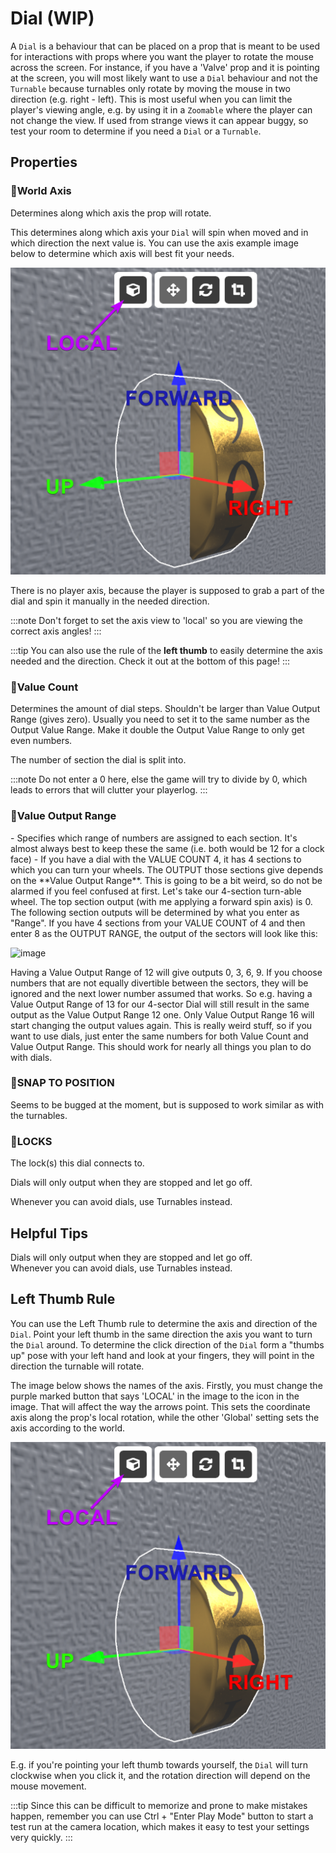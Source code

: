 # Dial (WIP)
A `Dial` is a behaviour that can be placed on a prop that is meant to be used for interactions with props where you want the player to rotate the mouse across the screen. For instance, if you have a 'Valve' prop and it is pointing at the screen, you will most likely want to use a `Dial` behaviour and not the `Turnable` because turnables only rotate by moving the mouse in two direction (e.g. right - left). This is most useful when you can limit the player's viewing angle, e.g. by using it in a `Zoomable` where the player can not change the view. If used from strange views it can appear buggy, so test your room to determine if you need a `Dial` or a `Turnable`.

## Properties

### :small_orange_diamond:World Axis
<div className="highlight-div">
Determines along which axis the prop will rotate.
</div>

This determines along which axis your `Dial` will spin when moved and in which direction the next value is. You can use the axis example image below to determine which axis will best fit your needs.

![Axis](./img/turnable/turnable_axis.png)

There is no player axis, because the player is supposed to grab a part of the dial and spin it manually in the needed direction. 

:::note
Don't forget to set the axis view to 'local' so you are viewing the correct axis angles!
:::

:::tip
You can also use the rule of the __left thumb__ to easily determine the axis needed and the direction. Check it out at the bottom of this page!
:::

### :small_orange_diamond:Value Count
<div className="highlight-div">
Determines the amount of dial steps. Shouldn't be larger than Value Output Range (gives zero).
Usually you need to set it to the same number as the Output Value Range. Make it double the Output Value Range to only get even numbers.
</div>

The number of section the dial is split into. 

:::note
Do not enter a 0 here, else the game will try to divide by 0, which leads to errors that will clutter your playerlog.
:::

### :small_orange_diamond:Value Output Range
<div className="highlight-div">
</div>
- Specifies which range of numbers are assigned to each section. It's almost always best to keep these the same (i.e. both would be 12 for a clock face)
- If you have a dial with the VALUE COUNT 4, it has 4 sections to which you can turn your wheels. The OUTPUT those sections give depends on the **Value Output Range**. This is going to be a bit weird, so do not be alarmed if you feel confused at first. Let's take our 4-section turn-able wheel. The top section output (with me applying a forward spin axis) is 0. The following section outputs will be determined by what you enter as "Range". If you have 4 sections from your VALUE COUNT of 4 and then enter 8 as the OUTPUT RANGE, the output of the sectors will look like this:

![image](https://user-images.githubusercontent.com/2043673/194778150-4a5b6870-48e3-4283-b26a-42b4b1252d79.png)

Having a Value Output Range of 12 will give outputs 0, 3, 6, 9.
If you choose numbers that are not equally divertible between the sectors, they will be ignored and the next lower number assumed that works. So e.g. having a Value Output Range of 13 for our 4-sector Dial will still result in the same output as the Value Output Range 12 one. Only Value Output Range 16 will start changing the output values again.
This is really weird stuff, so if you want to use dials, just enter the same numbers for both Value Count and Value Output Range. This should work for nearly all things you plan to do with dials.

### :small_orange_diamond:SNAP TO POSITION
<div className="highlight-div">
</div>
Seems to be bugged at the moment, but is supposed to work similar as with the turnables.

### :small_orange_diamond:LOCKS
<div className="highlight-div">
</div>
The lock(s) this dial connects to.

Dials will only output when they are stopped and let go off.

Whenever you can avoid dials, use Turnables instead.

## Helpful Tips
<div className="highlight-div">
    Dials will only output when they are stopped and let go off.
</div>

<div className="highlight-div">
    Whenever you can avoid dials, use Turnables instead.
</div>


## Left Thumb Rule
You can use the Left Thumb rule to determine the axis and direction of the `Dial`. Point your left thumb in the same direction the axis you want to turn the `Dial` around. To determine the click direction of the `Dial` form a "thumbs up" pose with your left hand and look at your fingers, they will point in the direction the turnable will rotate.


The image below shows the names of the axis. Firstly, you must change the purple marked button that says 'LOCAL' in the image to the icon in the image. That will affect the way the arrows point. This sets the coordinate axis along the prop's local rotation, while the other 'Global' setting sets the axis according to the world.

![Axis](./img/turnable/turnable_axis.png)

E.g. if you're pointing your left thumb towards yourself, the `Dial` will turn clockwise when you click it, and the rotation direction will depend on the mouse movement.

:::tip
Since this can be difficult to memorize and prone to make mistakes happen, remember you can use Ctrl + "Enter Play Mode" button to start a test run at the camera location, which makes it easy to test your settings very quickly.
:::